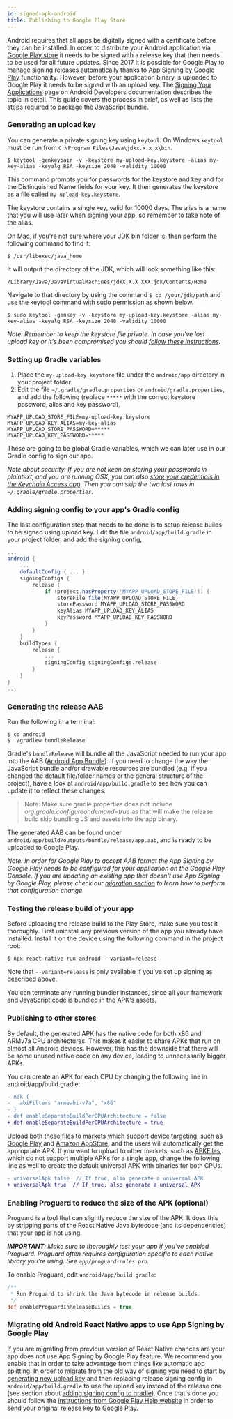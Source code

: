 ```yaml
---
id: signed-apk-android
title: Publishing to Google Play Store
---
```


Android requires that all apps be digitally signed with a certificate before they can be installed. In order to distribute your Android application via [Google Play store](https://play.google.com/store) it needs to be signed with a release key that then needs to be used for all future updates. Since 2017 it is possible for Google Play to manage signing releases automatically thanks to [App Signing by Google Play](https://developer.android.com/studio/publish/app-signing#app-signing-google-play) functionality. However, before your application binary is uploaded to Google Play it needs to be signed with an upload key. The [Signing Your Applications](https://developer.android.com/tools/publishing/app-signing.html) page on Android Developers documentation describes the topic in detail. This guide covers the process in brief, as well as lists the steps required to package the JavaScript bundle.

### Generating an upload key

You can generate a private signing key using `keytool`. On Windows `keytool` must be run from `C:\Program Files\Java\jdkx.x.x_x\bin`.

    $ keytool -genkeypair -v -keystore my-upload-key.keystore -alias my-key-alias -keyalg RSA -keysize 2048 -validity 10000

This command prompts you for passwords for the keystore and key and for the Distinguished Name fields for your key. It then generates the keystore as a file called `my-upload-key.keystore`.

The keystore contains a single key, valid for 10000 days. The alias is a name that you will use later when signing your app, so remember to take note of the alias.

On Mac, if you're not sure where your JDK bin folder is, then perform the following command to find it:

    $ /usr/libexec/java_home

It will output the directory of the JDK, which will look something like this:

    /Library/Java/JavaVirtualMachines/jdkX.X.X_XXX.jdk/Contents/Home

Navigate to that directory by using the command `$ cd /your/jdk/path` and use the keytool command with sudo permission as shown below.

    $ sudo keytool -genkey -v -keystore my-upload-key.keystore -alias my-key-alias -keyalg RSA -keysize 2048 -validity 10000

_Note: Remember to keep the keystore file private. In case you've lost upload key or it's been compromised you should [follow these instructions](https://support.google.com/googleplay/android-developer/answer/7384423#reset)._

### Setting up Gradle variables

1. Place the `my-upload-key.keystore` file under the `android/app` directory in your project folder.
2. Edit the file `~/.gradle/gradle.properties` or `android/gradle.properties`, and add the following (replace `*****` with the correct keystore password, alias and key password),

```
MYAPP_UPLOAD_STORE_FILE=my-upload-key.keystore
MYAPP_UPLOAD_KEY_ALIAS=my-key-alias
MYAPP_UPLOAD_STORE_PASSWORD=*****
MYAPP_UPLOAD_KEY_PASSWORD=*****
```

These are going to be global Gradle variables, which we can later use in our Gradle config to sign our app.

_Note about security: If you are not keen on storing your passwords in plaintext, and you are running OSX, you can also [store your credentials in the Keychain Access app](https://pilloxa.gitlab.io/posts/safer-passwords-in-gradle/). Then you can skip the two last rows in `~/.gradle/gradle.properties`._

### Adding signing config to your app's Gradle config

The last configuration step that needs to be done is to setup release builds to be signed using upload key. Edit the file `android/app/build.gradle` in your project folder, and add the signing config,

```gradle
...
android {
    ...
    defaultConfig { ... }
    signingConfigs {
        release {
            if (project.hasProperty('MYAPP_UPLOAD_STORE_FILE')) {
                storeFile file(MYAPP_UPLOAD_STORE_FILE)
                storePassword MYAPP_UPLOAD_STORE_PASSWORD
                keyAlias MYAPP_UPLOAD_KEY_ALIAS
                keyPassword MYAPP_UPLOAD_KEY_PASSWORD
            }
        }
    }
    buildTypes {
        release {
            ...
            signingConfig signingConfigs.release
        }
    }
}
...
```

### Generating the release AAB

Run the following in a terminal:

```shell
$ cd android
$ ./gradlew bundleRelease
```

Gradle's `bundleRelease` will bundle all the JavaScript needed to run your app into the AAB ([Android App Bundle](https://developer.android.com/guide/app-bundle)). If you need to change the way the JavaScript bundle and/or drawable resources are bundled (e.g. if you changed the default file/folder names or the general structure of the project), have a look at `android/app/build.gradle` to see how you can update it to reflect these changes.

> Note: Make sure gradle.properties does not include _org.gradle.configureondemand=true_ as that will make the release build skip bundling JS and assets into the app binary.

The generated AAB can be found under `android/app/build/outputs/bundle/release/app.aab`, and is ready to be uploaded to Google Play.

_Note: In order for Google Play to accept AAB format the App Signing by Google Play needs to be configured for your application on the Google Play Console. If you are updating an existing app that doesn't use App Signing by Google Play, please check our [migration section](#migrating-old-android-react-native-apps-to-use-app-signing-by-google-play) to learn how to perform that configuration change._

### Testing the release build of your app

Before uploading the release build to the Play Store, make sure you test it thoroughly. First uninstall any previous version of the app you already have installed. Install it on the device using the following command in the project root:

```shell
$ npx react-native run-android --variant=release
```

Note that `--variant=release` is only available if you've set up signing as described above.

You can terminate any running bundler instances, since all your framework and JavaScript code is bundled in the APK's assets.

### Publishing to other stores

By default, the generated APK has the native code for both x86 and ARMv7a CPU architectures. This makes it easier to share APKs that run on almost all Android devices. However, this has the downside that there will be some unused native code on any device, leading to unnecessarily bigger APKs.

You can create an APK for each CPU by changing the following line in android/app/build.gradle:

```diff
- ndk {
-   abiFilters "armeabi-v7a", "x86"
- }
- def enableSeparateBuildPerCPUArchitecture = false
+ def enableSeparateBuildPerCPUArchitecture = true
```

Upload both these files to markets which support device targeting, such as [Google Play](https://developer.android.com/google/play/publishing/multiple-apks.html) and [Amazon AppStore](https://developer.amazon.com/docs/app-submission/device-filtering-and-compatibility.html), and the users will automatically get the appropriate APK. If you want to upload to other markets, such as [APKFiles](https://www.apkfiles.com/), which do not support multiple APKs for a single app, change the following line as well to create the default universal APK with binaries for both CPUs.

```diff
- universalApk false  // If true, also generate a universal APK
+ universalApk true  // If true, also generate a universal APK
```

### Enabling Proguard to reduce the size of the APK (optional)

Proguard is a tool that can slightly reduce the size of the APK. It does this by stripping parts of the React Native Java bytecode (and its dependencies) that your app is not using.

_**IMPORTANT**: Make sure to thoroughly test your app if you've enabled Proguard. Proguard often requires configuration specific to each native library you're using. See `app/proguard-rules.pro`._

To enable Proguard, edit `android/app/build.gradle`:

```gradle
/**
 * Run Proguard to shrink the Java bytecode in release builds.
 */
def enableProguardInReleaseBuilds = true
```

### Migrating old Android React Native apps to use App Signing by Google Play

If you are migrating from previous version of React Native chances are your app does not use App Signing by Google Play feature. We recommend you enable that in order to take advantage from things like automatic app splitting. In order to migrate from the old way of signing you need to start by [generating new upload key](#generating-an-upload-key) and then replacing release signing config in `android/app/build.gradle` to use the upload key instead of the release one (see section about [adding signing config to gradle](#adding-signing-config-to-your-app-s-gradle-config)). Once that's done you should follow the [instructions from Google Play Help website](https://support.google.com/googleplay/android-developer/answer/7384423) in order to send your original release key to Google Play.
